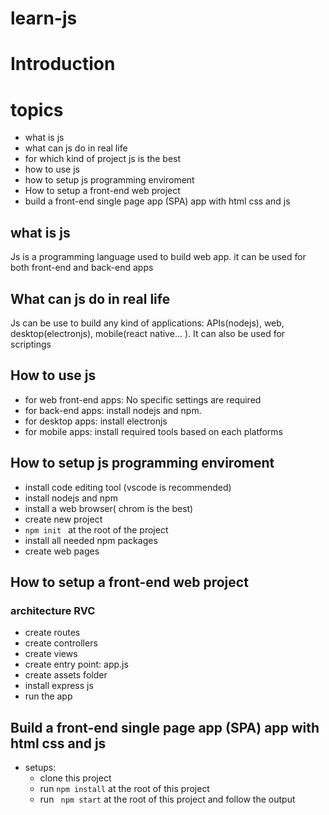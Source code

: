 # learn-js
# Introduction
# topics
- what is js
- what can js do in real life
- for which kind of project js is the best
- how to use js
- how to setup js programming enviroment
- How to setup a front-end web project
- build a front-end single page app (SPA) app with html css and js
## what is js
Js is a programming language used to build web app. it can be used for both front-end and back-end apps
## What can js do in real life
 Js can be use to build any kind of applications: APIs(nodejs), web, desktop(electronjs), mobile(react native... ). It can also be used for scriptings
## How to use js
- for web front-end apps: No specific settings are required
- for back-end apps: install nodejs and npm.
- for desktop apps: install electronjs
- for mobile apps: install required tools based on each platforms

## How to setup js programming enviroment
- install code editing tool (vscode is recommended)
- install nodejs and npm
- install a web browser( chrom is the best)
- create new project
- `npm init ` at the root of the project
- install all needed npm packages
- create web pages
## How to setup a front-end web project
 ### architecture RVC
 - create routes
 - create controllers
 - create views
 - create entry point: app.js
 - create assets folder
 - install express js
 - run the app

## Build a front-end single page app (SPA) app with html css and js
- setups:
  - clone this project
  - run `npm install` at the root of this project
  - run ` npm start` at the root of this project and follow the output
